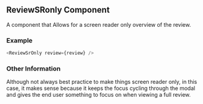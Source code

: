 ## ReviewSRonly Component
A component that Allows for a screen reader only overview of the review.

### Example

```js
<ReviewSrOnly review={review} />
```

### Other Information
Although not always best practice to make things screen reader only, in this case, it makes sense because it keeps the focus cycling through the modal and gives the end user something to focus on when viewing a full review.
